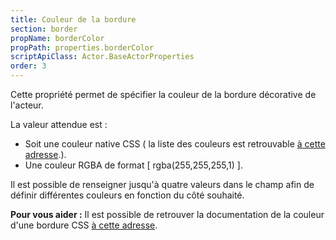```yaml
---
title: Couleur de la bordure
section: border
propName: borderColor
propPath: properties.borderColor
scriptApiClass: Actor.BaseActorProperties
order: 3
---
```

Cette propriété permet de spécifier la couleur de la bordure décorative de l'acteur.

La valeur attendue est :
- Soit une couleur native CSS ( la liste des couleurs est retrouvable [à cette adresse](https://www.w3schools.com/cssref/css_colors.asp).).
- Une couleur RGBA de format [ rgba(255,255,255,1) ].

Il est possible de renseigner jusqu'à quatre valeurs dans le champ afin de définir différentes couleurs en fonction du côté souhaité.

**Pour vous aider :**
Il est possible de retrouver la documentation de la couleur d'une bordure CSS [à cette adresse](https://developer.mozilla.org/fr/docs/Web/CSS/border-color).